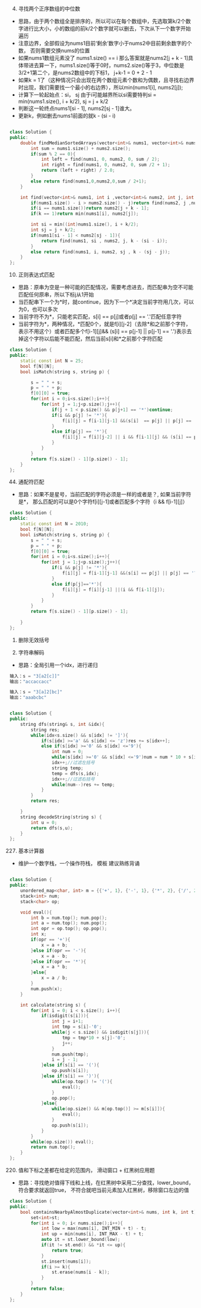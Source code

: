 <!--
 * @Author: zzzzztw
 * @Date: 2023-04-01 09:55:33
 * @LastEditors: Do not edit
 * @LastEditTime: 2023-05-22 10:48:24
 * @FilePath: /myLearning/算法/leetcode/高频困难题.md
-->
4. 寻找两个正序数组的中位数
* 思路，由于两个数组全是排序的，所以可以在每个数组中，先选取第k/2个数字进行比大小，小的数组的前k/2个数字就可以删去，下次从下一个数字开始遍历
* 注意边界，全部假设为nums1目前‘剩余’数字小于nums2中目前剩余数字的个数， 否则需要交换nums的位置
* 如果nums1数组元素没了 nums1.size() == i 那么答案就是nums2[j + k - 1]具体带进去算一下，nums1.size()等于0时，nums2.size()等于3，中位数是3/2+1第二个，是nums2数组中的下标1， j+k-1 = 0 + 2 - 1
* 如果k = 1了（这种情况只会出现在两个数组元素个数和为偶数，且寻找右边界时出现，我们需要找一个最小的右边界），所以min(nums1[i], nums2[j]);
* 计算下一轮起始点：si， sj 由于i可能越界所以si需要特判si = min(nums1.size(), i + k/2), sj = j + k/2
* 判断这一轮终点nums1[si - 1], nums2[sj - 1]谁大。
* 更新k，例如删去nums1前面的就k - (si - i)
```cpp

class Solution {
public:
    double findMedianSortedArrays(vector<int>& nums1, vector<int>& nums2) {
        int sum = nums1.size() + nums2.size();
        if(sum % 2 == 0){
            int left = find(nums1, 0, nums2, 0, sum / 2);
            int right = find(nums1, 0, nums2, 0, sum /2 + 1);
            return (left + right) / 2.0;
        }
        else return find(nums1,0,nums2,0,sum / 2+1);
    }

    int find(vector<int>& nums1, int i ,vector<int>& nums2, int j, int k){
        if(nums1.size() - i > nums2.size() - j)return find(nums2, j ,nums1, i, k);
        if(i == nums1.size())return nums2[j + k - 1];
        if(k == 1)return min(nums1[i], nums2[j]);

        int si = min((int)nums1.size(), i + k/2);
        int sj = j + k/2;
        if(nums1[si - 1] < nums2[sj - 1]){
            return find(nums1, si , nums2, j, k - (si - i));
        }
        else return find(nums1, i, nums2, sj , k - (sj - j));
    }
};

```

10. 正则表达式匹配
* 思路：原串为空是一种可能的匹配情况，需要考虑进去，而匹配串为空不可能匹配任何原串，所以下标j从1开始
* 当匹配串下一个为\*时，就continue，因为下一个\*决定当前字符用几次，可以为0，也可以多次
* 当前字符不为*，只能老实匹配，s[i] == p[j]或者p[j] == '.'匹配任意字符
* 当前字符为*，两种情况，*匹配0个，就是f[i][j-2]（去除\*和之前那个字符，表示不用这个）或者匹配多个f[i-1][j]&& (s[i] == p[j-1] || p[j-1] == '.')表示去掉这个字符以后能不能匹配，然后当前s[i]和\*之前那个字符匹配
```cpp
class Solution {
public:
    static const int N = 25;
    bool f[N][N];
    bool isMatch(string s, string p) {

        s = " " + s;
        p = " " + p;
        f[0][0] = true;
        for(int i = 0;i<s.size();i++){
            for(int j = 1;j<p.size();j++){
                if(j + 1 < p.size() && p[j+1] == '*')continue;
                if(i && p[j] != '*'){
                    f[i][j] = f[i-1][j-1] &&(s[i]  == p[j] || p[j] == '.');
                }
                else if(p[j] == '*'){
                    f[i][j] = f[i][j-2] || i && f[i-1][j] && (s[i] == p[j-1] || p[j-1] == '.');
                }
            }
        }
        return f[s.size() - 1][p.size() - 1];
    }
};
```

44. 通配符匹配
    
* 思路：如果不是星号，当前匹配的字符必须是一样的或者是？, 如果当前字符是*， 那么匹配的可以是0个字符f[i][j-1]或者匹配多个字符（i && f[i-1][j]）
```cpp
class Solution {
public:
    static const int N = 2010;
    bool f[N][N];
    bool isMatch(string s, string p) {
        s = " " + s;
        p = " " + p;
        f[0][0] = true;
        for(int i = 0;i<s.size();i++){
            for(int j = 1;j<p.size();j++){
                if(i && p[j] != '*'){
                    f[i][j] = f[i-1][j-1] &&(s[i] == p[j] || p[j] == '?');
                }
                else if(p[j]=='*'){
                    f[i][j] = f[i][j-1] ||(i && f[i-1][j]);
                }
            }
        }
        return f[s.size() - 1][p.size() - 1];
        
    }
};


```

1.   删除无效括号

2.   字符串解码

* 思路：全局引用一个idx，进行递归

```cpp
输入：s = "3[a2[c]]"
输出："accaccacc"

输入：s = "3[a]2[bc]"
输出："aaabcbc"


class Solution {
public:
    string dfs(string& s, int &idx){
        string res;
        while(idx<s.size() && s[idx] != ']'){
            if(s[idx] >='a' && s[idx] <= 'z')res += s[idx++];
            else if(s[idx] >='0' && s[idx] <='9'){
                int num = 0;
                while(s[idx] >='0' && s[idx] <='9')num = num * 10 + s[idx++] - '0';
                idx++;//过滤左括号
                string temp;
                temp = dfs(s,idx); 
                idx++;//过滤右括号
                while(num--)res += temp;
            }
        }
        return res;

    }
    string decodeString(string s) {
        int u = 0;
        return dfs(s,u);
    }
};

```


227. 基本计算器

* 维护一个数字栈，一个操作符栈， 模板 建议熟练背诵 

```cpp

class Solution {
public:
    unordered_map<char, int> m = {{'+', 1}, {'-', 1}, {'*', 2}, {'/', 2}};
    stack<int> num;
    stack<char> op;

    void eval(){
        int b = num.top(); num.pop();
        int a = num.top(); num.pop();
        int opr = op.top(); op.pop();
        int x;
        if(opr == '+'){
            x = a + b;
        }else if(opr == '-'){
            x = a - b;
        }else if(opr == '*'){
            x = a * b;
        }else{
            x = a / b;
        }
        num.push(x);
    }

    int calculate(string s) {
        for(int i = 0; i < s.size(); i++){
            if(isdigit(s[i])){
                int j = i+1;
                int tmp = s[i]-'0';
                while(j < s.size() && isdigit(s[j])){
                    tmp = tmp*10 + s[j]-'0';
                    j++;
                }
                num.push(tmp);
                i = j - 1;
            }else if(s[i] == '('){
                op.push(s[i]);
            }else if(s[i] == ')'){
                while(op.top() != '('){
                    eval();
                }
                op.pop();
            }else{
                while(op.size() && m[op.top()] >= m[s[i]]){
                    eval();
                }
                op.push(s[i]);
            }
        }
        while(op.size()) eval();
        return num.top();
    }
};


```

220. 值和下标之差都在给定的范围内， 滑动窗口 + 红黑树应用题
* 思路：寻找绝对值得下线和上线，在红黑树中采用二分查找，lower_bound， 符合要求就返回true， 不符合就吧当前元素加入红黑树，移除窗口左边的值

```cpp
class Solution {
public:
    bool containsNearbyAlmostDuplicate(vector<int>& nums, int k, int t) {
        set<int>st;
        for(int i = 0; i< nums.size();i++){
            int low = max(nums[i], INT_MIN + t) - t;
            int up = min(nums[i], INT_MAX - t) + t;
            auto it = st.lower_bound(low);
            if(it != st.end() && *it <= up){
                return true;
            }
            st.insert(nums[i]);
            if(i >= k){
                st.erase(nums[i - k]);
            }
        }
        return false;
    }
};


```